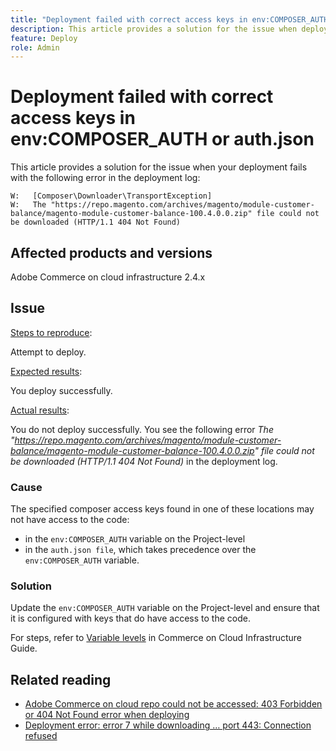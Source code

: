 ```yaml
---
title: "Deployment failed with correct access keys in env:COMPOSER_AUTH or auth.json"
description: This article provides a solution for the issue when deployment fails with the following error "The https://repo.magento.com/archives/magento/module-customer-balance/magento-module-customer-balance-100.4.0.0.zip file could not be downloaded (HTTP/1.1 404 Not Found)".
feature: Deploy
role: Admin
---
```

# Deployment failed with correct access keys in env:COMPOSER_AUTH or auth.json


This article provides a solution for the issue when your deployment fails with the following error in the deployment log:

```
W:   [Composer\Downloader\TransportException]
W:   The "https://repo.magento.com/archives/magento/module-customer-balance/magento-module-customer-balance-100.4.0.0.zip" file could not be downloaded (HTTP/1.1 404 Not Found)
```

## Affected products and versions

Adobe Commerce on cloud infrastructure 2.4.x

## Issue  

<u>Steps to reproduce</u>:

Attempt to deploy. 

<u>Expected results</u>:

You deploy successfully.

<u>Actual results</u>:

You do not deploy successfully. You see the following error *The "https://repo.magento.com/archives/magento/module-customer-balance/magento-module-customer-balance-100.4.0.0.zip" file could not be downloaded (HTTP/1.1 404 Not Found)* in the deployment log. 

### Cause

The specified composer access keys found in one of these locations may not have access to the code:

* in the `env:COMPOSER_AUTH` variable on the Project-level
* in the `auth.json file`, which takes precedence over the `env:COMPOSER_AUTH` variable.

### Solution

Update the `env:COMPOSER_AUTH` variable on the Project-level and ensure that it is configured with keys that do have access to the code.

For steps, refer to [Variable levels](/docs/commerce-cloud-service/user-guide/configure/env/variable-levels) in Commerce on Cloud Infrastructure Guide. 

## Related reading

* [Adobe Commerce on cloud repo could not be accessed: 403 Forbidden or 404 Not Found error when deploying](/docs/commerce-knowledge-base/kb/troubleshooting/deployment/magento-commerce-cloud-repo-could-not-be-accessed-403-forbidden-or-404-not-found-error-when-deploying.html)
* [Deployment error: error 7 while downloading … port 443: Connection refused](/docs/commerce-knowledge-base/kb/troubleshooting/miscellaneous/deployment-error-downloading-connection-refused-adobe-commerce.html)
